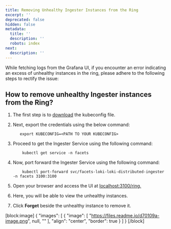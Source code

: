 ```yaml
---
title: Removing Unhealthy Ingester Instances from the Ring
excerpt: ''
deprecated: false
hidden: false
metadata:
  title: ''
  description: ''
  robots: index
next:
  description: ''
---
```

While fetching logs from the Grafana UI, if you encounter an error indicating an excess of unhealthy instances in the ring, please adhere to the following steps to rectify the issue:

## How to remove unhealthy Ingester instances from the Ring?

1. The first step is to [download](https://readme.facets.cloud/page/downloading-the-kubeconfig-file) the kubeconfig file.

2. Next, export the credentials using the below command:

   ```
      export KUBECONFIG=<PATH TO YOUR KUBECONFIG> 
   ```

3. Proceed to get the Ingester Service using the following command:

   ```
       kubectl get service -n facets 
   ```

4. Now, port forward the Ingester Service using the following command:

   ```
       kubectl port-forward svc/facets-loki-loki-distributed-ingester -n facets 3100:3100
   ```

5. Open your browser and access the UI at [localhost:3100/ring.](localhost:3100/ring) 

6. Here, you will be able to view the unhealthy instances.

7. Click **Forget** beside the unhealthy instance to remove it.

[block:image]
{
  "images": [
    {
      "image": [
        "https://files.readme.io/d70109a-image.png",
        null,
        ""
      ],
      "align": "center",
      "border": true
    }
  ]
}
[/block]